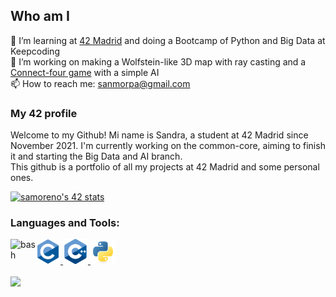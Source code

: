 <body>
  <h2>Who am I</h2>
  <div>
    <p>
      🌱 I’m learning at <a href="https://www.42madrid.com"/>42 Madrid</a> and doing a Bootcamp of Python and Big Data at Keepcoding<br/>
      🔭 I’m working on making a Wolfstein-like 3D map with ray casting and a <a href="https://github.com/sanmorpa/connect-four">Connect-four game</a> with a simple AI<br/>
      📫 How to reach me: <a href="mailto:sanmorpa@gmail.com">sanmorpa@gmail.com</a>
    </p>
    <p text_align="justify">
      <h3>My 42 profile</h3>
      Welcome to my Github! Mi name is Sandra, a student at 42 Madrid since November 2021. I'm currently working on the common-core, aiming to finish it and starting the Big Data and AI branch.<br/>
      This github is a portfolio of all my projects at 42 Madrid and some personal ones.</p>
      <a href="https://github.com/JaeSeoKim/badge42"><img src="https://badge42.vercel.app/api/v2/cl8uf09z900060gl2pg6sdczb/stats?cursusId=21&coalitionId=65" alt="samoreno's 42 stats" /></a><br/>
      <h3 align="left">Languages and Tools:</h3>
<p> <a href="https://www.gnu.org/software/bash/" target="_blank" rel="noreferrer"> <img align="left"  src="https://www.vectorlogo.zone/logos/gnu_bash/gnu_bash-icon.svg" alt="bash" width="40" height="40"/> </a> <a href="https://www.cprogramming.com/" target="_blank" rel="noreferrer"> <img src="https://raw.githubusercontent.com/devicons/devicon/master/icons/c/c-original.svg" alt="c" width="40" height="40"/> </a> <a href="https://www.w3schools.com/cpp/" target="_blank" rel="noreferrer"> <img src="https://raw.githubusercontent.com/devicons/devicon/master/icons/cplusplus/cplusplus-original.svg" alt="cplusplus" width="40" height="40"/> </a> <a href="https://www.python.org" target="_blank" rel="noreferrer"> <img src="https://raw.githubusercontent.com/devicons/devicon/master/icons/python/python-original.svg" alt="python" width="40" height="40"/> </a> </p>
       <p><a href="https://github.com/anuraghazra/github-readme-stats"><img align="center" src="https://github-readme-stats.vercel.app/api/top-langs/?username=sanmorpa&theme=vue-dark&hide_border=true&layout=compact&hide=Objective-C,Brainfuck,Roff"/></a></p>
  </div>
</body>
